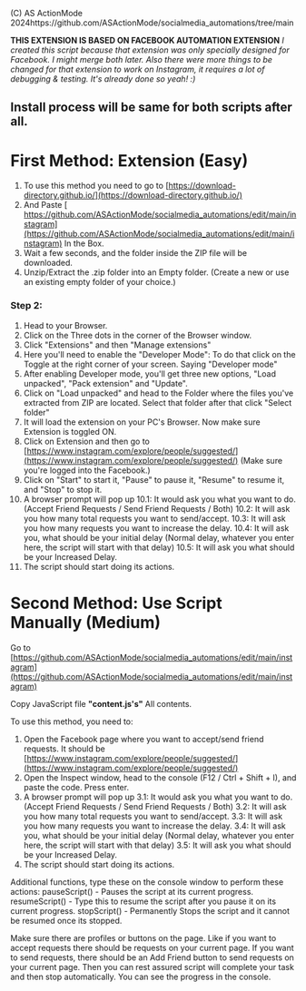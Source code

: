 (C) AS ActionMode 2024https://github.com/ASActionMode/socialmedia_automations/tree/main

**THIS EXTENSION IS BASED ON FACEBOOK AUTOMATION EXTENSION**
*I created this script because that extension was only specially designed for Facebook. I might merge both later.*
*Also there were more things to be changed for that extension to work on Instagram, it requires a lot of debugging & testing. It's already done so yeah! :)*

## Install process will be same for both scripts after all.

# First Method: Extension (Easy)

1. To use this method you need to go to [https://download-directory.github.io/](https://download-directory.github.io/)
2. And Paste [ https://github.com/ASActionMode/socialmedia_automations/edit/main/instagram](https://github.com/ASActionMode/socialmedia_automations/edit/main/instagram) In the Box.
3. Wait a few seconds, and the folder inside the ZIP file will be downloaded.
4. Unzip/Extract the .zip folder into an Empty folder. (Create a new or use an existing empty folder of your choice.)

### Step 2:

1. Head to your Browser.
2. Click on the Three dots in the corner of the Browser window.
3. Click "Extensions" and then "Manage extensions"
4. Here you'll need to enable the "Developer Mode": To do that click on the Toggle at the right corner of your screen. Saying "Developer mode"
5. After enabling Developer mode, you'll get three new options, "Load unpacked", "Pack extension" and "Update".
6. Click on "Load unpacked" and head to the Folder where the files you've extracted from ZIP are located. Select that folder after that click "Select folder"
7. It will load the extension on your PC's Browser. Now make sure Extension is toggled ON.
8. Click on Extension and then go to [https://www.instagram.com/explore/people/suggested/](https://www.instagram.com/explore/people/suggested/)
   (Make sure you're logged into the Facebook.)
9. Click on "Start" to start it, "Pause" to pause it, "Resume" to resume it, and "Stop" to stop it.
10. A browser prompt will pop up
10.1: It would ask you what you want to do.
(Accept Friend Requests / Send Friend Requests / Both)
10.2: It will ask you how many total requests you want to send/accept.
10.3: It will ask you how many requests you want to increase the delay.
10.4: It will ask you, what should be your initial delay (Normal delay, whatever you enter here, the script will start with that delay)
10.5: It will ask you what should be your Increased Delay.
11. The script should start doing its actions.

# Second Method: Use Script Manually (Medium)

Go to [https://github.com/ASActionMode/socialmedia_automations/edit/main/instagram](https://github.com/ASActionMode/socialmedia_automations/edit/main/instagram) 

Copy JavaScript file **"content.js's"** All contents.

To use this method, you need to:
1. Open the Facebook page where you want to accept/send friend requests. It should be [https://www.instagram.com/explore/people/suggested/](https://www.instagram.com/explore/people/suggested/)
2. Open the Inspect window, head to the console (F12 / Ctrl + Shift + I), and paste the code. Press enter.
3. A browser prompt will pop up
3.1: It would ask you what you want to do.
(Accept Friend Requests / Send Friend Requests / Both)
3.2: It will ask you how many total requests you want to send/accept.
3.3: It will ask you how many requests you want to increase the delay.
3.4: It will ask you, what should be your initial delay (Normal delay, whatever you enter here, the script will start with that delay)
3.5: It will ask you what should be your Increased Delay.
4. The script should start doing its actions.

Additional functions, type these on the console window to perform these actions:
pauseScript() - Pauses the script at its current progress.
resumeScript() - Type this to resume the script after you pause it on its current progress.
stopScript() - Permanently Stops the script and it cannot be resumed once its stopped.


Make sure there are profiles or buttons on the page.
Like if you want to accept requests there should be requests on your current page.
If you want to send requests, there should be an Add Friend button to send requests on your current page.
Then you can rest assured script will complete your task and then stop automatically.
You can see the progress in the console.


